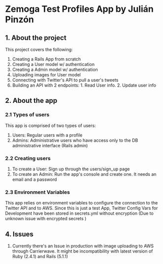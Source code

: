 # Zemoga Test Profiles App by Julián Pinzón

## 1. About the project
This project covers the following:
1. Creating a Rails App from scratch
2. Creating a User model w/ authentication
3. Creating a Admin model w/ authentication
4. Uploading images for User model
5. Connecting with Twitter's API to pull a user's tweets
6. Building an API with 2 endpoints: 1. Read User info. 2. Update user info

## 2. About the app

### 2.1 Types of users
This app is comprised of two types of users:
1. Users: Regular users with a profile
2. Admins: Administrative users who have access only to the DB administrative interface (Rails admin)

### 2.2 Creating users
1. To create a User: Sign up through the users/sign_up page
2. To create an Admin: Run the app's console and create one. It needs an email and a password

### 2.3 Environment Variables
This app relies on environment variables to configure the connection to the Twitter API and to AWS.
Since this is just a test App, Twitter Config Vars for Development have been stored in secrets.yml without encryption (Due to unknown issue with encrypted secrets )

## 4. Issues
1. Currently there's an Issue in production with image uploading to AWS through Carrierwave. It might be incompatibility with latest version of Ruby (2.4.1) and Rails (5.1.1)
